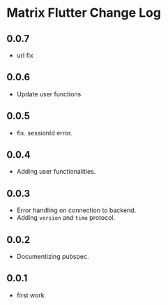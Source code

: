 # Matrix Flutter Change Log

## 0.0.7

* url fix

## 0.0.6

* Update user functions
## 0.0.5

* fix. sessionId error.

## 0.0.4

* Adding user functionalities.

## 0.0.3

* Error handling on connection to backend.
* Adding `version` and `time` protocol.

## 0.0.2

* Documentizing pubspec.
## 0.0.1

* first work.
